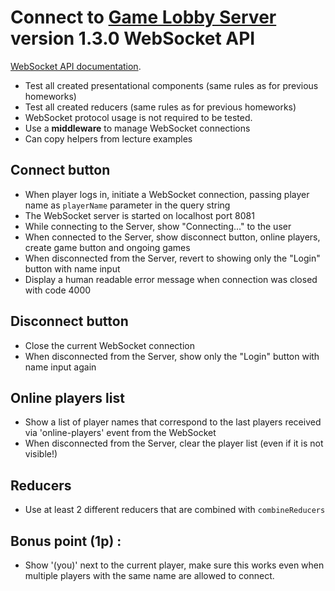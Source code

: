 # Connect to [Game Lobby Server](https://www.npmjs.com/package/game_lobby_server) version 1.3.0 WebSocket API

[WebSocket API documentation](https://bitbucket.org/urmastalimaa/game_lobby_server/src/v1.3.0/#markdown-header-websocket-api).

* Test all created presentational components (same rules as for previous homeworks)
* Test all created reducers (same rules as for previous homeworks)
* WebSocket protocol usage is not required to be tested.
* Use a **middleware** to manage WebSocket connections
* Can copy helpers from lecture examples

## Connect button

* When player logs in, initiate a WebSocket connection, passing player name as `playerName` parameter in the query string
* The WebSocket server is started on localhost port 8081
* While connecting to the Server, show "Connecting..." to the user
* When connected to the Server, show disconnect button, online players, create game button and ongoing games
* When disconnected from the Server, revert to showing only the "Login" button with name input
* Display a human readable error message when connection was closed with code 4000

## Disconnect button

* Close the current WebSocket connection
* When disconnected from the Server, show only the "Login" button with name input again

## Online players list

* Show a list of player names that correspond to the last players received via 'online-players' event from the WebSocket
* When disconnected from the Server, clear the player list (even if it is not visible!)

## Reducers

* Use at least 2 different reducers that are combined with `combineReducers` 

## Bonus point (1p) :

* Show '(you)' next to the current player, make sure this works even when multiple players with the same name are allowed to connect.
